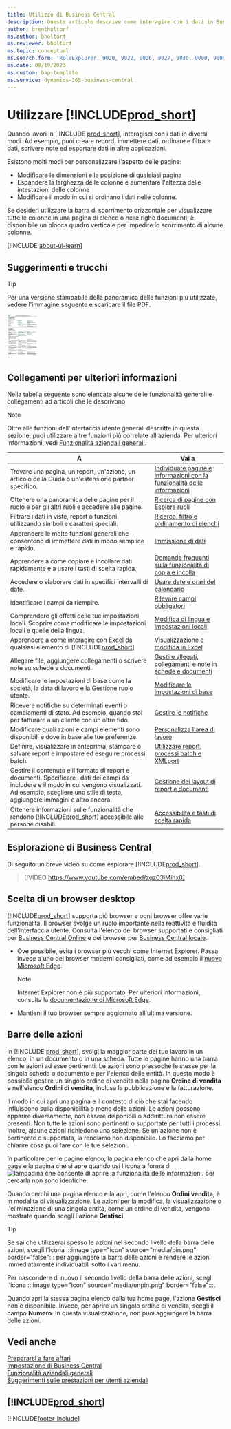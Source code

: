 ```yaml
---
title: Utilizzo di Business Central
description: Questo articolo descrive come interagire con i dati in Business Central.
author: brentholtorf
ms.author: bholtorf
ms.reviewer: bholtorf
ms.topic: conceptual
ms.search.form: 'RoleExplorer, 9020, 9022, 9026, 9027, 9030, 9000, 9009, 9004, 9005, 9024, 9006, 9007, 9010, 9016, 9017'
ms.date: 09/19/2023
ms.custom: bap-template
ms.service: dynamics-365-business-central
---
```

# <a name="work-with-"></a>Utilizzare [!INCLUDE[prod_short](includes/prod_short.md)]

Quando lavori in [!INCLUDE [prod_short](includes/prod_short.md)], interagisci con i dati in diversi modi. Ad esempio, puoi creare record, immettere dati, ordinare e filtrare dati, scrivere note ed esportare dati in altre applicazioni.

Esistono molti modi per personalizzare l'aspetto delle pagine: 

* Modificare le dimensioni e la posizione di qualsiasi pagina
* Espandere la larghezza delle colonne e aumentare l'altezza delle intestazioni delle colonne
* Modificare il modo in cui si ordinano i dati nelle colonne. 

Se desideri utilizzare la barra di scorrimento orizzontale per visualizzare tutte le colonne in una pagina di elenco o nelle righe documenti, è disponibile un blocca quadro verticale per impedire lo scorrimento di alcune colonne.

[!INCLUDE [about-ui-learn](includes/about-ui-learn.md)]

## <a name="tips-and-tricks"></a><a name="cheatsheet"></a>Suggerimenti e trucchi

> [!TIP]
> Per una versione stampabile della panoramica delle funzioni più utilizzate, vedere l'immagine seguente e scaricare il file PDF.
>
> [ ![Icona per il file PDF.](media/cheat_sheet_inline.png) ](media/cheat_sheet.pdf "Icona che apre un PDF")

## <a name="links-to-learn-more"></a>Collegamenti per ulteriori informazioni

Nella tabella seguente sono elencate alcune delle funzionalità generali e collegamenti ad articoli che le descrivono.

> [!NOTE]
> Oltre alle funzioni dell'interfaccia utente generali descritte in questa sezione, puoi utilizzare altre funzioni più correlate all'azienda. Per ulteriori informazioni, vedi [Funzionalità aziendali generali](ui-across-business-areas.md).

| A  | Vai a |
| --- | --- |
|Trovare una pagina, un report, un'azione, un articolo della Guida o un'estensione partner specifico. |[Individuare pagine e informazioni con la funzionalità delle informazioni](ui-search.md) |
|Ottenere una panoramica delle pagine per il ruolo e per gli altri ruoli e accedere alle pagine.|[Ricerca di pagine con Esplora ruoli](ui-role-explorer.md)|
|Filtrare i dati in viste, report o funzioni utilizzando simboli e caratteri speciali. |[Ricerca, filtro e ordinamento di elenchi](ui-enter-criteria-filters.md) |
|Apprendere le molte funzioni generali che consentono di immettere dati in modo semplice e rapido.|[Immissione di dati](ui-enter-data.md)|
|Apprendere a come copiare e incollare dati rapidamente e a usare i tasti di scelta rapida.|[Domande frequenti sulla funzionalità di copia e incolla](faq-copy-paste.yml)|
|Accedere o elaborare dati in specifici intervalli di date. |[Usare date e orari del calendario](ui-enter-date-ranges.md) |
|Identificare i campi da riempire. |[Rilevare campi obbligatori](ui-mandatory-fields.md) |
|Comprendere gli effetti delle tue impostazioni locali. Scoprire come modificare le impostazioni locali e quelle della lingua.|[Modifica di lingua e impostazioni locali](about-locale-language.md)|
|Apprendere a come interagire con Excel da qualsiasi elemento di [!INCLUDE[prod_short](includes/prod_short.md)]|[Visualizzazione e modifica in Excel](across-work-with-excel.md)|
|Allegare file, aggiungere collegamenti o scrivere note su schede e documenti.|[Gestire allegati, collegamenti e note in schede e documenti](ui-how-add-link-to-record.md)|
|Modificare le impostazioni di base come la società, la data di lavoro e la Gestione ruolo utente. |[Modificare le impostazioni di base](ui-change-basic-settings.md) |
|Ricevere notifiche su determinati eventi o cambiamenti di stato. Ad esempio, quando stai per fatturare a un cliente con un oltre fido.|[Gestire le notifiche](ui-smart-notifications.md)|
|Modificare quali azioni e campi elementi sono disponibili e dove in base alle tue preferenze.|[Personalizza l'area di lavoro](ui-personalization-user.md) |
|Definire, visualizzare in anteprima, stampare o salvare report e impostare ed eseguire processi batch.|[Utilizzare report, processi batch e XMLport](ui-work-report.md)|
|Gestire il contenuto e il formato di report e documenti. Specificare i dati dei campi da includere e il modo in cui vengono visualizzati. Ad esempio, scegliere uno stile di testo, aggiungere immagini e altro ancora.|[Gestione dei layout di report e documenti](ui-manage-report-layouts.md) |
|Ottenere informazioni sulle funzionalità che rendono [!INCLUDE[prod_short](includes/prod_short.md)] accessibile alle persone disabili.|[Accessibilità e tasti di scelta rapida](ui-accessibility.md)|

## <a name="getting-around-in-business-central"></a>Esplorazione di Business Central

Di seguito un breve video su come esplorare [!INCLUDE[prod_short](includes/prod_short.md)].

> [!VIDEO https://www.youtube.com/embed/zqz03iMihx0]

## <a name="choosing-a-desktop-browser"></a>Scelta di un browser desktop

[!INCLUDE[prod_short](includes/prod_short.md)] supporta più browser e ogni browser offre varie funzionalità. Il browser svolge un ruolo importante nella reattività e fluidità dell'interfaccia utente. Consulta l'elenco dei browser supportati e consigliati per [Business Central Online](./product-requirements.md) e dei browser per [Business Central locale](/dynamics365/business-central/dev-itpro/deployment/system-requirement-business-central-v15).

- Ove possibile, evita i browser più vecchi come Internet Explorer. Passa invece a uno dei browser moderni consigliati, come ad esempio il [nuovo Microsoft Edge](https://www.microsoft.com/edge/).  

    > [!NOTE]
    > Internet Explorer non è più supportato. Per ulteriori informazioni, consulta la [documentazione di Microsoft Edge](https://support.microsoft.com/hub/4337664/microsoft-edge-help).
- Mantieni il tuo browser sempre aggiornato all'ultima versione.

## <a name="action-bars"></a>Barre delle azioni

In [!INCLUDE [prod_short](includes/prod_short.md)], svolgi la maggior parte del tuo lavoro in un elenco, in un documento o in una scheda. Tutte le pagine hanno una barra con le azioni ad esse pertinenti. Le azioni sono pressoché le stesse per la singola scheda o documento e per l'elenco delle entità. In questo modo è possibile gestire un singolo ordine di vendita nella pagina **Ordine di vendita** e nell'elenco **Ordini di vendita**, inclusa la pubblicazione e la fatturazione.  

Il modo in cui apri una pagina e il contesto di ciò che stai facendo influiscono sulla disponibilità o meno delle azioni. Le azioni possono apparire diversamente, non essere disponibili o addirittura non essere presenti. Non tutte le azioni sono pertinenti o supportate per tutti i processi. Inoltre, alcune azioni richiedono una selezione. Se un'azione non è pertinente o supportata, la rendiamo non disponibile. Lo facciamo per chiarire cosa puoi fare con le tue selezioni.

In particolare per le pagine elenco, la pagina elenco che apri dalla home page e la pagina che si apre quando usi l'icona a forma di ![lampadina che consente di aprire la funzionalità delle informazioni.](media/ui-search/search_small.png "Informazioni sull'operazione che si desidera eseguire") per cercarla non sono identiche.  

Quando cerchi una pagina elenco e la apri, come l'elenco **Ordini vendita**, è in modalità di visualizzazione. Le azioni per la modifica, la visualizzazione o l'eliminazione di una singola entità, come un ordine di vendita, vengono mostrate quando scegli l'azione **Gestisci**.  

> [!TIP]
> Se sai che utilizzerai spesso le azioni nel secondo livello della barra delle azioni, scegli l'icona :::image type="icon" source="media/pin.png" border="false"::: per aggiungere la barra delle azioni e rendere le azioni immediatamente individuabili sotto i vari menu.
>
> Per nascondere di nuovo il secondo livello della barra delle azioni, scegli l'icona :::image type="icon" source="media/unpin.png" border="false":::.

Quando apri la stessa pagina elenco dalla tua home page, l'azione **Gestisci** non è disponibile. Invece, per aprire un singolo ordine di vendita, scegli il campo **Numero**. In questa visualizzazione, non puoi aggiungere la barra delle azioni.  

## <a name="see-also"></a>Vedi anche

[Prepararsi a fare affari](ui-get-ready-business.md)  
[Impostazione di Business Central](setup.md)  
[Funzionalità aziendali generali](ui-across-business-areas.md)  
[Suggerimenti sulle prestazioni per utenti aziendali](/dynamics365/business-central/dev-itpro/performance/performance-users?toc=/dynamics365/business-central/toc.json)

## [!INCLUDE[prod_short](includes/free_trial_md.md)]

[!INCLUDE[footer-include](includes/footer-banner.md)]
